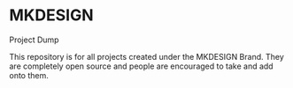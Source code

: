 # MKDESIGN
Project Dump

This repository is for all projects created under the MKDESIGN Brand.
They are completely open source and people are encouraged to take and add onto them.
